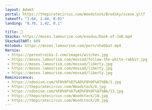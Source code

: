 ```yaml
---
layout: Adam3
portal: https://thepiratecircus.com/Woodstock/Brodsky/scene.gltf
takeoff: "1.64, 1.44, 0.91"
landing: "0.76, 1.42, 0.1"

title: 🪬
Skazka: https://moses.lamourism.com/exodus/book-of-JoB.mp4
SkazkaSTART: 689
Kolobok: https://moses.lamourism.com/porn/shabbat.mp4
Narnia:
 - https://perestroika-2.com/images/witches.jpg
 - https://moses.lamourism.com/mossad/follow-the-white-rabbit.jpg
 - https://moses.lamourism.com/mossad/liberty.jpg
 - https://moses.lamourism.com/mossad/liberty.jpg
 - https://moses.lamourism.com/mossad/liberty.jpg
Reminiscence:
 - https://odooism.com/%F0%9F%87%AD%F0%9F%87%BA/1.jpg
 - https://thepiratecircus.com/Woodstock/8.jpg
 - https://odooism.com/%F0%9F%87%AD%F0%9F%87%BA/13.jpg
 - https://thepiratecircus.com/Woodstock/18.jpg
 - https://thepiratecircus.com/Woodstock/20.jpg
---
```


